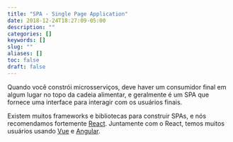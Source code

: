 ```yaml
---
title: "SPA - Single Page Application"
date: 2018-12-24T18:27:09-05:00
description: ""
categories: []
keywords: []
slug: ""
aliases: []
toc: false
draft: false
---
```


Quando você constrói microsserviços, deve haver um consumidor final em algum lugar no topo da cadeia alimentar, e geralmente é um SPA que fornece uma interface para interagir com os usuários finais.

Existem muitos frameworks e bibliotecas para construir SPAs, e nós recomendamos fortemente [React][]. Juntamente com o React, temos muitos usuários usando [Vue][] e [Angular][].

[React]: /ptbr/consumer/react/
[Vue]: /ptbr/consumer/vue/
[Angular]: /ptbr/consumer/angular/

